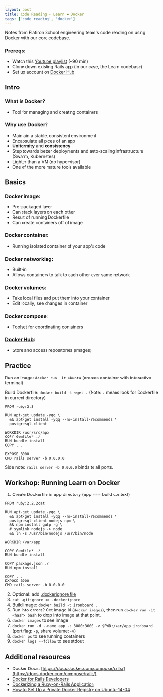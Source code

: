```yaml
---
layout: post
title: Code Reading - Learn ❤️ Docker
tags: ['code reading', 'docker']
---
```


Notes from Flatiron School engineering team's code reading on using Docker with our core codebase.

### Prereqs:

  - Watch this [Youtube playlist](https://www.youtube.com/playlist?list=PLbG4OyfwIxjEe5Y3hQCiQjYnSgRH051iJ) (~90 min)
  - Clone down existing Rails app (in our case, the Learn codebase)
  - Set up account on [Docker Hub](https://hub.docker.com/)

## Intro

### What is Docker?

  - Tool for managing and creating containers

### Why use Docker?

  - Maintain a stable, consistent environment
  - Encapsulate all pices of an app
  - **Uniformity** and **consistency**
  - Step towards better deployments and auto-scaling infrastructure (Swarm, Kubernetes)
  - Lighter than a VM (no hypervisor)
  - One of the more mature tools available

## Basics

### Docker image:

  - Pre-packaged layer
  - Can stack layers on each other
  - Result of running Dockerfile
  - Can create containers off of image

### Docker container:

  - Running isolated container of your app's code

### Docker networking:

  - Built-in
  - Allows containers to talk to each other over same network

### Docker volumes:

  - Take local files and put them into your container
  - Edit locally, see changes in container

### Docker compose:

  - Toolset for coordinating containers

### [Docker Hub](https://hub.docker.com/):

  - Store and access repositories (images)

## Practice

Run an image: `docker run -it ubuntu` (creates container with interactive terminal)

Build Dockerfile: `docker build -t wget .` (Note: `.` means look for Dockerfile in current directory)

```
FROM ruby:2.3

RUN apt-get update -yqq \
  && apt-get install -yqq --no-install-recommends \
  postgresql-client

WORKDIR /usr/src/app
COPY Gemfile* ./
RUN bundle install
COPY . .

EXPOSE 3000
CMD rails server -b 0.0.0.0
```

Side note: `rails server -b 0.0.0.0` binds to all ports.

## Workshop: Running Learn on Docker

1. Create Dockerfile in app directory (app === build context)  

  ```
  FROM ruby:2.2.2cat

  RUN apt-get update -yqq \
    && apt-get install -yqq --no-install-recommends \
    postgresql-client nodejs npm \
    && npm install gulp -g \
    # symlink nodejs -> node
    && ln -s /usr/bin/nodejs /usr/bin/node

  WORKDIR /var/app

  COPY Gemfile* ./
  RUN bundle install

  COPY package.json ./
  RUN npm install

  COPY . .
  EXPOSE 3000
  CMD rails server -b 0.0.0.0
  ```

2. Optional: add [.dockerignore file](https://docs.docker.com/engine/reference/builder/#dockerignore-file)
3. `cat .gitignore >> .dockerignore`
4. Build image: `docker build -t ironboard .`
5. Run into errors? Get image id (`docker images`), then run `docker run -it <hash> bash` to drop into image at that point.
6. `docker images` to see image
7. `docker run -d --name app -p 3000:3000 -v $PWD:/var/app ironboard` (port flag: `-p`, share volume: `-v`)
8. `docker ps` to see running containers
9. `docker logs --follow` to see stdout

## Additional resources

- Docker Docs: [https://docs.docker.com/compose/rails/](https://docs.docker.com/compose/rails/)
- [Docker for Rails Developers](https://medium.com/@charlie.b.ohara/docker-for-rails-developers-5a2a6c2c0593)
- [Dockerizing a Ruby-on-Rails Application](https://semaphoreci.com/community/tutorials/dockerizing-a-ruby-on-rails-application)
- [How to Set Up a Private Docker Registry on Ubuntu-14-04](https://www.digitalocean.com/community/tutorials/how-to-set-up-a-private-docker-registry-on-ubuntu-14-04)
